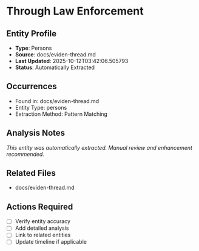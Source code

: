 # Through Law Enforcement

## Entity Profile
- **Type**: Persons
- **Source**: docs/eviden-thread.md
- **Last Updated**: 2025-10-12T03:42:06.505793
- **Status**: Automatically Extracted

## Occurrences
- Found in: docs/eviden-thread.md
- Entity Type: persons
- Extraction Method: Pattern Matching

## Analysis Notes
*This entity was automatically extracted. Manual review and enhancement recommended.*

## Related Files
- docs/eviden-thread.md

## Actions Required
- [ ] Verify entity accuracy
- [ ] Add detailed analysis
- [ ] Link to related entities
- [ ] Update timeline if applicable
